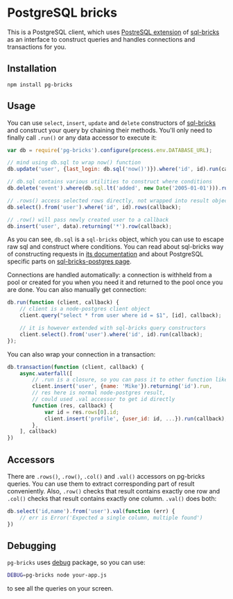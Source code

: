 # PostgreSQL bricks

This is a PostgreSQL client, which uses [PostreSQL extension][sql-bricks-postgres]
of [sql-bricks][] as an interface to construct queries
and handles connections and transactions for you.


## Installation

```
npm install pg-bricks
```


## Usage

You can use `select`, `insert`, `update` and `delete` constructors of [sql-bricks][] and
construct your query by chaining their methods. You'll only need to finally call `.run()` or any data accessor to execute it:

```js
var db = require('pg-bricks').configure(process.env.DATABASE_URL);

// mind using db.sql to wrap now() function
db.update('user', {last_login: db.sql('now()')}).where('id', id).run(callback);

// db.sql contains various utilities to construct where conditions
db.delete('event').where(db.sql.lt('added', new Date('2005-01-01'))).run(callback);

// .rows() access selected rows directly, not wrapped into result object
db.select().from('user').where('id', id).rows(callback);

// .row() will pass newly created user to a callback
db.insert('user', data).returning('*').row(callback);
```

As you can see, `db.sql` is a `sql-bricks` object, which you can use to escape raw sql
and construct where conditions. You can read about sql-bricks way of constructing
requests in [its documentation](http://csnw.github.io/sql-bricks) and
about PostgreSQL specific parts on [sql-bricks-postgres page][sql-bricks-postgres].

Connections are handled automatically: a connection is withheld from a pool or created
for you when you need it and returned to the pool once you are done.
You can also manually get connection:

```js
db.run(function (client, callback) {
    // client is a node-postgres client object
    client.query("select * from user where id = $1", [id], callback);

    // it is however extended with sql-bricks query constructors
    client.select().from('user').where('id', id).run(callback);
});
```

You can also wrap your connection in a transaction:

```js
db.transaction(function (client, callback) {
    async.waterfall([
        // .run is a closure, so you can pass it to other function like this:
        client.insert('user', {name: 'Mike'}).returning('id').run,
        // res here is normal node-postgres result,
        // could used .val accessor to get id directly
        function (res, callback) {
            var id = res.rows[0].id;
            client.insert('profile', {user_id: id, ...}).run(callback);
        },
    ], callback)
})
```


## Accessors

There are `.rows()`, `.row()`, `.col()` and `.val()` accessors on pg-bricks queries.
You can use them to extract corresponding part of result conveniently.
Also, `.row()` checks that result contains exactly one row and `.col()` checks that result
contains exactly one column. `.val()` does both:

```js
db.select('id,name').from('user').val(function (err) {
    // err is Error('Expected a single column, multiple found')
})
```


## Debugging

`pg-bricks` uses [debug][] package, so you can use:

```bash
DEBUG=pg-bricks node your-app.js
```

to see all the queries on your screen.


[sql-bricks-postgres]: https://www.npmjs.org/package/sql-bricks-postgres
[sql-bricks]: https://www.npmjs.org/package/sql-bricks
[debug]: https://www.npmjs.org/package/debug
